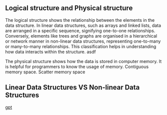 ## Logical structure and Physical structure

The logical structure shows the relationship between the elements in the data structure. In linear data structures, such as arrays and linked lists, data are arranged in a specific sequence, signifying one-to-one relationships. Conversely, elements like trees and graphs are organised in a hierarchical or network manner in non-linear data structures, representing one-to-many or many-to-many relationships. This classification helps in understanding how data interacts within the structure. asdf

The physical structure shows how the data is stored in computer memory. It is helpful for programmers to know the usage of memory. Contiguous memory space. Scatter memory space 

## Linear Data Structures  VS Non-linear Data Structures

[gpt](https://chat.openai.com/share/5bd5ec26-268d-441c-a028-c584ba4eb1ef)